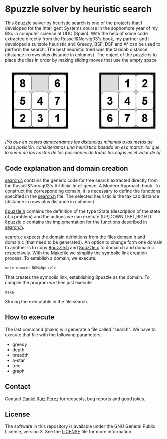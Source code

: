 8puzzle solver by heuristic search
============

This 8puzzle solver by heuristic search is one of the projects that I developed for the Intelligent Systems course in the sophomore year of my BSc in computer science at UDC (Spain). With the help of some code extracted directly from the Russell&Norvig03's book, my partner and I developed a suitable heuristic and Greedy, BSF, DSF and A* can be used to perform the search. The best heuristic tried was the taxicab distance (distance in rows plus distance in columns). The object of the puzzle is to place the tiles in order by making sliding moves that use the empty space


<p align="center">
<img src="https://github.com/DaniRuizPerez/AutomaticReasoning/blob/master/8PuzzleSolverHeuristic/8puzzle.png" width="500">
</p>




/*Ya que en costes almacenamos las distancias mínimas a las metas de casa posición, 
	consideramos una heurística basada en esa matriz, tal que la suma de los costes de
	las posiciones de todas las cajas es el valor de h*/

	

## Code explanation and domain creation

[search.c](https://github.com/DaniRuizPerez/AutomaticReasoning/blob/master/8PuzzleSolverHeuristic/search.c) contains the generic code for tree search extracted directly from the Russell&Norvig03's Artificial Intelligence: A Modern Approach book. To construct the corresponding domain, it is necessary to define the functions specified in the [search.h](https://github.com/DaniRuizPerez/AutomaticReasoning/blob/master/8PuzzleSolverHeuristic/search.h) file. The selected heuristic is the taxicab distance (distance in rows plus distance in columns)

[8puzzle.h](https://github.com/DaniRuizPerez/AutomaticReasoning/blob/master/8PuzzleSolverHeuristic/8puzzle.h) contains the definition of the type tState (description of the state of a problem) and the actions we can execute (UP,DOWN,LEFT,RIGHT). [8puzzle.c](https://github.com/DaniRuizPerez/AutomaticReasoning/blob/master/8PuzzleSolverHeuristic/8puzzle.c) contains the implementation for the functions described in [search.h](https://github.com/DaniRuizPerez/AutomaticReasoning/blob/master/8PuzzleSolverHeuristic/search.h).

[search.c](https://github.com/DaniRuizPerez/AutomaticReasoning/blob/master/8PuzzleSolverHeuristic/search.c) expects the domain definitions from the files domain.h and domain.c (that need to be generated). An option to change form one domain to another is to copy [8puzzle.h](https://github.com/DaniRuizPerez/AutomaticReasoning/blob/master/8PuzzleSolverHeuristic/8puzzle.h) and [8puzzle.c](https://github.com/DaniRuizPerez/AutomaticReasoning/blob/master/8PuzzleSolverHeuristic/8puzzle.c) to domain.h and domain.c respectively. With the [Makefile](https://github.com/DaniRuizPerez/AutomaticReasoning/blob/master/8PuzzleSolverHeuristic/Makefile) we simplify the symbolic link creation process. To establish a domain, we execute:

```
make domain DOM=8puzzle
```
That creates the symbolic link, establishing 8puzzle as the domain. To compile the program we then just execute

```
make
```
Storing the executable in the file search.


## How to execute
The last command (make) will generate a file called "search". We have to execute that file with the following parameters:

- greedy
- depth
- breadth
- a-star
- tree
- graph






## Contact

Contact [Daniel Ruiz Perez](mailto:druiz072@fiu.edu) for requests, bug reports and good jokes.


## License

The software in this repository is available under the GNU General Public License, version 3. See the [LICENSE](https://github.com/DaniRuizPerez/AutomaticReasoning/blob/master/LICENSE) file for more information.
